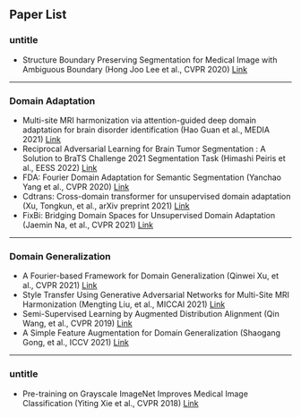 ## Paper List

### untitle
- Structure Boundary Preserving Segmentation for Medical Image with Ambiguous Boundary (Hong Joo Lee et al., CVPR 2020) <a href="https://openaccess.thecvf.com/content_CVPR_2020/papers/Lee_Structure_Boundary_Preserving_Segmentation_for_Medical_Image_With_Ambiguous_Boundary_CVPR_2020_paper.pdf">Link</a>

<hr>

### Domain Adaptation
- Multi-site MRI harmonization via attention-guided deep domain adaptation for brain disorder identification (Hao Guan et al., MEDIA 2021) <a href="https://mingxia.web.unc.edu/wp-content/uploads/sites/12411/2021/11/end-to-end-MRI-harmonization_MedIA2021.pdf">Link</a>
- Reciprocal Adversarial Learning for Brain Tumor Segmentation : A Solution to BraTS Challenge 2021 Segmentation Task (Himashi Peiris et al., EESS 2022) <a href="https://arxiv.org/pdf/2201.03777.pdf">Link</a>
- FDA: Fourier Domain Adaptation for Semantic Segmentation (Yanchao Yang et al., CVPR 2020) <a href="https://openaccess.thecvf.com/content_CVPR_2020/papers/Yang_FDA_Fourier_Domain_Adaptation_for_Semantic_Segmentation_CVPR_2020_paper.pdf">Link</a>
- Cdtrans: Cross-domain transformer for unsupervised domain adaptation (Xu, Tongkun, et al., arXiv preprint 2021) <a href="https://arxiv.org/pdf/2109.06165.pdf">Link</a>
- FixBi: Bridging Domain Spaces for Unsupervised Domain Adaptation (Jaemin Na, et al., CVPR 2021) <a href="https://arxiv.org/pdf/2011.09230v2.pdf">Link</a>
<hr>

### Domain Generalization
- A Fourier-based Framework for Domain Generalization (Qinwei Xu, et al., CVPR 2021) <a href="https://openaccess.thecvf.com/content/CVPR2021/papers/Xu_A_Fourier-Based_Framework_for_Domain_Generalization_CVPR_2021_paper.pdf">Link</a>
- Style Transfer Using Generative Adversarial Networks for Multi-Site MRI Harmonization (Mengting Liu, et al.,  MICCAI 2021) <a href="https://www.biorxiv.org/content/10.1101/2021.03.17.435892v1.full.pdf">Link</a>
- Semi-Supervised Learning by Augmented Distribution Alignment (Qin Wang, et al., CVPR 2019) <a href="https://arxiv.org/pdf/1905.08171.pdf">Link</a>
- A Simple Feature Augmentation for Domain Generalization (Shaogang Gong, et al., ICCV 2021) <a href="https://openaccess.thecvf.com/content/ICCV2021/papers/Li_A_Simple_Feature_Augmentation_for_Domain_Generalization_ICCV_2021_paper.pdf">Link</a>
<hr>

### untitle
- Pre-training on Grayscale ImageNet Improves Medical Image Classification (Yiting Xie et al., CVPR 2018) <a href="https://openaccess.thecvf.com/content_ECCVW_2018/papers/11134/Xie_Pre-training_on_Grayscale_ImageNet_Improves_Medical_Image_Classification_ECCVW_2018_paper.pdf">Link</a>
